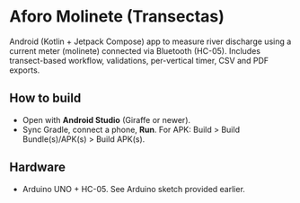 
# Aforo Molinete (Transectas)

Android (Kotlin + Jetpack Compose) app to measure river discharge using a current meter (molinete) connected via Bluetooth (HC-05). Includes transect-based workflow, validations, per-vertical timer, CSV and PDF exports.

## How to build
- Open with **Android Studio** (Giraffe or newer).
- Sync Gradle, connect a phone, **Run**. For APK: Build > Build Bundle(s)/APK(s) > Build APK(s).

## Hardware
- Arduino UNO + HC-05. See Arduino sketch provided earlier.
